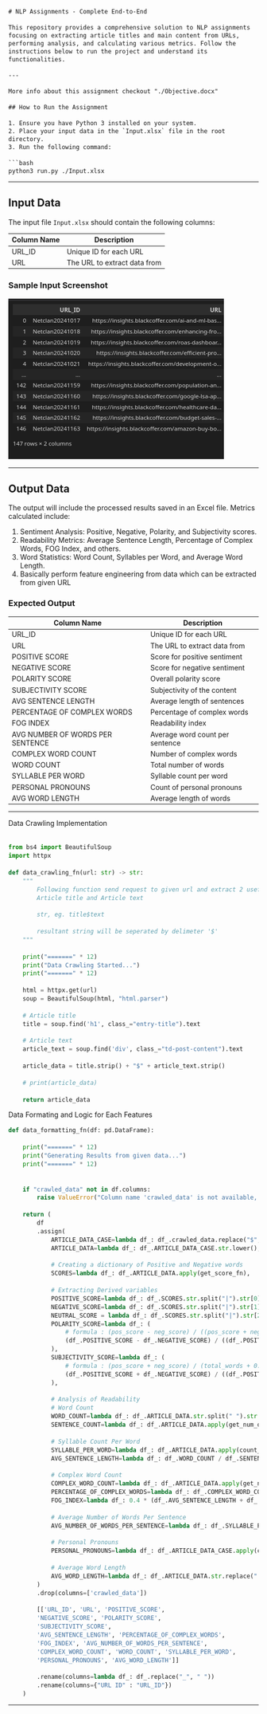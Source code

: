 ```
# NLP Assignments - Complete End-to-End

This repository provides a comprehensive solution to NLP assignments focusing on extracting article titles and main content from URLs, performing analysis, and calculating various metrics. Follow the instructions below to run the project and understand its functionalities.

---

More info about this assignment checkout "./Objective.docx"

## How to Run the Assignment

1. Ensure you have Python 3 installed on your system.
2. Place your input data in the `Input.xlsx` file in the root directory.
3. Run the following command:

```bash
python3 run.py ./Input.xlsx
```

---

## Input Data

The input file `Input.xlsx` should contain the following columns:

| Column Name           | Description                               |
|-----------------------|-------------------------------------------|
| URL_ID                | Unique ID for each URL                   |
| URL                   | The URL to extract data from             |

### Sample Input Screenshot
![Input Screenshot](./screenshots/input_file.png)

---

## Output Data

The output will include the processed results saved in an Excel file. Metrics calculated include:

1. Sentiment Analysis: Positive, Negative, Polarity, and Subjectivity scores.
2. Readability Metrics: Average Sentence Length, Percentage of Complex Words, FOG Index, and others.
3. Word Statistics: Word Count, Syllables per Word, and Average Word Length.
4. Basically perform feature engineering from data which can be extracted from given URL

### Expected Output
| Column Name           | Description                               |
|-----------------------|-------------------------------------------|
| URL_ID                | Unique ID for each URL                   |
| URL                   | The URL to extract data from             |
| POSITIVE SCORE        | Score for positive sentiment             |
| NEGATIVE SCORE        | Score for negative sentiment             |
| POLARITY SCORE        | Overall polarity score                   |
| SUBJECTIVITY SCORE    | Subjectivity of the content               |
| AVG SENTENCE LENGTH   | Average length of sentences               |
| PERCENTAGE OF COMPLEX WORDS | Percentage of complex words       |
| FOG INDEX             | Readability index                        |
| AVG NUMBER OF WORDS PER SENTENCE | Average word count per sentence |
| COMPLEX WORD COUNT    | Number of complex words                  |
| WORD COUNT            | Total number of words                    |
| SYLLABLE PER WORD     | Syllable count per word                  |
| PERSONAL PRONOUNS     | Count of personal pronouns               |
| AVG WORD LENGTH       | Average length of words                  |


---

Data Crawling Implementation

```python

from bs4 import BeautifulSoup
import httpx

def data_crawling_fn(url: str) -> str:
    """
        Following function send request to given url and extract 2 useful info
        Article title and Article text

        str, eg. title$text

        resultant string will be seperated by delimeter '$'
    """

    print("=======" * 12)
    print("Data Crawling Started...")
    print("=======" * 12)

    html = httpx.get(url)
    soup = BeautifulSoup(html, "html.parser")

    # Article title
    title = soup.find('h1', class_="entry-title").text

    # Article text
    article_text = soup.find('div', class_="td-post-content").text

    article_data = title.strip() + "$" + article_text.strip()

    # print(article_data)

    return article_data
```

Data Formating and Logic for Each Features

```python
def data_formatting_fn(df: pd.DataFrame):

    print("=======" * 12)
    print("Generating Results from given data...")
    print("=======" * 12)


    if "crawled_data" not in df.columns:
        raise ValueError("Column name 'crawled_data' is not available, you need to crawl data using src/data_crawler")
    
    return (
        df
        .assign(
            ARTICLE_DATA_CASE=lambda df_: df_.crawled_data.replace("$", " ").apply(removing_stopwords_fn),
            ARTICLE_DATA=lambda df_: df_.ARTICLE_DATA_CASE.str.lower(),

            # Creating a dictionary of Positive and Negative words
            SCORES=lambda df_: df_.ARTICLE_DATA.apply(get_score_fn),

            # Extracting Derived variables
            POSITIVE_SCORE=lambda df_: df_.SCORES.str.split("|").str[0].astype("int"),
            NEGATIVE_SCORE=lambda df_: df_.SCORES.str.split("|").str[1].astype("int"),
            NEUTRAL_SCORE = lambda df_: df_.SCORES.str.split("|").str[2].astype("int"),
            POLARITY_SCORE=lambda df_: (
                # formula : (pos_score - neg_score) / ((pos_score + neg_score) + 0.000001)
                (df_.POSITIVE_SCORE - df_.NEGATIVE_SCORE) / ((df_.POSITIVE_SCORE + df_.NEGATIVE_SCORE) + 0.000001)
            ),
            SUBJECTIVITY_SCORE=lambda df_: (
                # formula : (pos_score + neg_score) / (total_words + 0.000001)
                (df_.POSITIVE_SCORE + df_.NEGATIVE_SCORE) / ((df_.POSITIVE_SCORE + df_.NEGATIVE_SCORE + df_.NEUTRAL_SCORE) + 0.000001)
            ),

            # Analysis of Readability
            # Word Count
            WORD_COUNT=lambda df_: df_.ARTICLE_DATA.str.split(" ").str.len(),
            SENTENCE_COUNT=lambda df_: df_.ARTICLE_DATA.apply(get_num_of_sentences_fn),

            # Syllable Count Per Word
            SYLLABLE_PER_WORD=lambda df_: df_.ARTICLE_DATA.apply(count_syllables_per_word_fn),
            AVG_SENTENCE_LENGTH=lambda df_: df_.WORD_COUNT / df_.SENTENCE_COUNT,

            # Complex Word Count
            COMPLEX_WORD_COUNT=lambda df_: df_.ARTICLE_DATA.apply(get_num_of_complex_words_fn),
            PERCENTAGE_OF_COMPLEX_WORDS=lambda df_: df_.COMPLEX_WORD_COUNT / df_.WORD_COUNT,
            FOG_INDEX=lambda df_: 0.4 * (df_.AVG_SENTENCE_LENGTH + df_.PERCENTAGE_OF_COMPLEX_WORDS),

            # Average Number of Words Per Sentence
            AVG_NUMBER_OF_WORDS_PER_SENTENCE=lambda df_: df_.SYLLABLE_PER_WORD.apply(sum) / df_.WORD_COUNT,

            # Personal Pronouns
            PERSONAL_PRONOUNS=lambda df_: df_.ARTICLE_DATA_CASE.apply(count_personal_pronouns_fn),

            # Average Word Length
            AVG_WORD_LENGTH=lambda df_: df_.ARTICLE_DATA.str.replace(" ", "").str.split("").apply(len) / df_.WORD_COUNT
        )
        .drop(columns=['crawled_data'])

        [['URL_ID', 'URL', 'POSITIVE_SCORE',
        'NEGATIVE_SCORE', 'POLARITY_SCORE',
        'SUBJECTIVITY_SCORE',
        'AVG_SENTENCE_LENGTH', 'PERCENTAGE_OF_COMPLEX_WORDS',
        'FOG_INDEX', 'AVG_NUMBER_OF_WORDS_PER_SENTENCE',
        'COMPLEX_WORD_COUNT', 'WORD_COUNT', 'SYLLABLE_PER_WORD',
        'PERSONAL_PRONOUNS', 'AVG_WORD_LENGTH']]

        .rename(columns=lambda df_: df_.replace("_", " "))
        .rename(columns={"URL ID" : "URL_ID"})
    )
```
---
